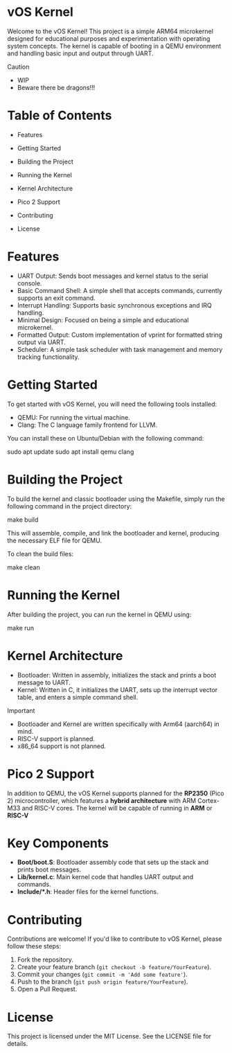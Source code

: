 # vOS Kernel

Welcome to the vOS Kernel! This project is a simple ARM64 microkernel designed for educational purposes and experimentation with operating system concepts. The kernel is capable of booting in a QEMU environment and handling basic input and output through UART.

> [!CAUTION]
> * WIP
> * Beware there be dragons!!!


# Table of Contents

* Features

* Getting Started

* Building the Project

* Running the Kernel

* Kernel Architecture

* Pico 2 Support

* Contributing

* License

# Features

* UART Output: Sends boot messages and kernel status to the serial console.
* Basic Command Shell: A simple shell that accepts commands, currently supports an exit command.
* Interrupt Handling: Supports basic synchronous exceptions and IRQ handling.
* Minimal Design: Focused on being a simple and educational microkernel.
* Formatted Output: Custom implementation of vprint for formatted string output via UART.
* Scheduler: A simple task scheduler with task management and memory tracking functionality.

# Getting Started

To get started with vOS Kernel, you will need the following tools installed:

* QEMU: For running the virtual machine.
* Clang: The C language family frontend for LLVM.

You can install these on Ubuntu/Debian with the following command:

sudo apt update sudo apt install qemu clang

# Building the Project

To build the kernel and classic bootloader using the Makefile, simply run the following command in the project directory:

make build

This will assemble, compile, and link the bootloader and kernel, producing the necessary ELF file for QEMU.

To clean the build files:

make clean

# Running the Kernel

After building the project, you can run the kernel in QEMU using:

make run

# Kernel Architecture

* Bootloader: Written in assembly, initializes the stack and prints a boot message to UART.
* Kernel: Written in C, it initializes the UART, sets up the interrupt vector table, and enters a simple command shell.
> [!IMPORTANT]
> * Bootloader and Kernel are written specifically with Arm64 (aarch64) in mind.
> * RISC-V support is planned.
> * x86_64 support is not planned.

# Pico 2 Support

In addition to QEMU, the vOS Kernel supports planned for the **RP2350** (Pico 2) microcontroller, which features a **hybrid architecture** with ARM Cortex-M33 and RISC-V cores. The kernel will be capable of running in **ARM** or **RISC-V**


# Key Components

* **Boot/boot.S**: Bootloader assembly code that sets up the stack and prints boot messages.
* **Lib/kernel.c**: Main kernel code that handles UART output and commands.
* **Include/*.h**: Header files for the kernel functions.

# Contributing

Contributions are welcome! If you'd like to contribute to vOS Kernel, please follow these steps:

1. Fork the repository.
2. Create your feature branch (`git checkout -b feature/YourFeature`).
3. Commit your changes (`git commit -m 'Add some feature'`).
4. Push to the branch (`git push origin feature/YourFeature`).
5. Open a Pull Request.

# License

This project is licensed under the MIT License. See the LICENSE file for details.


